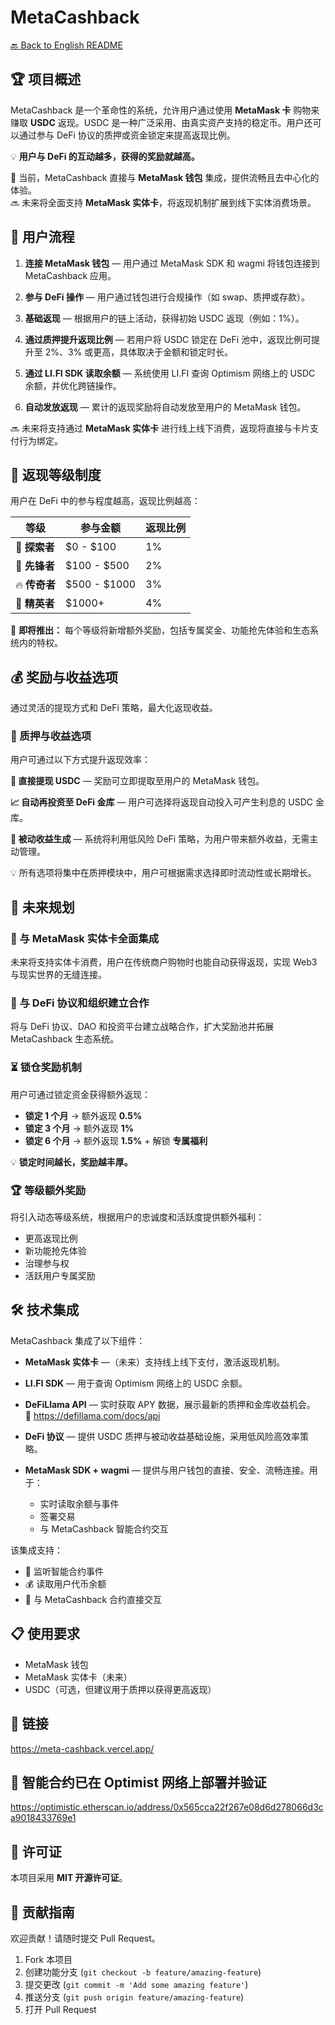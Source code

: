 # MetaCashback

[🔙 Back to English README](../README.md)

## 🏆 项目概述
MetaCashback 是一个革命性的系统，允许用户通过使用 **MetaMask 卡** 购物来赚取 **USDC** 返现。USDC 是一种广泛采用、由真实资产支持的稳定币。用户还可以通过参与 DeFi 协议的质押或资金锁定来提高返现比例。

💡 **用户与 DeFi 的互动越多，获得的奖励就越高。**

🔗 当前，MetaCashback 直接与 **MetaMask 钱包** 集成，提供流畅且去中心化的体验。  
🔜 未来将全面支持 **MetaMask 实体卡**，将返现机制扩展到线下实体消费场景。

## 🚀 用户流程

1. **连接 MetaMask 钱包** — 用户通过 MetaMask SDK 和 wagmi 将钱包连接到 MetaCashback 应用。

2. **参与 DeFi 操作** — 用户通过钱包进行合规操作（如 swap、质押或存款）。

3. **基础返现** — 根据用户的链上活动，获得初始 USDC 返现（例如：1%）。

4. **通过质押提升返现比例** — 若用户将 USDC 锁定在 DeFi 池中，返现比例可提升至 2%、3% 或更高，具体取决于金额和锁定时长。

5. **通过 LI.FI SDK 读取余额** — 系统使用 LI.FI 查询 Optimism 网络上的 USDC 余额，并优化跨链操作。

6. **自动发放返现** — 累计的返现奖励将自动发放至用户的 MetaMask 钱包。

🔜 未来将支持通过 **MetaMask 实体卡** 进行线上线下消费，返现将直接与卡片支付行为绑定。

## 🎯 返现等级制度

用户在 DeFi 中的参与程度越高，返现比例越高：

| 等级 | 参与金额 | 返现比例 |
|------|-----------|-----------|
| 🔰 **探索者** | $0 - $100 | 1% |
| 🚀 **先锋者** | $100 - $500 | 2% |
| 🔥 **传奇者** | $500 - $1000 | 3% |
| 👑 **精英者** | $1000+ | 4% |

🎁 **即将推出：** 每个等级将新增额外奖励，包括专属奖金、功能抢先体验和生态系统内的特权。

## 💰 奖励与收益选项

通过灵活的提现方式和 DeFi 策略，最大化返现收益。

### 🔄 质押与收益选项

用户可通过以下方式提升返现效率：

**💸 直接提现 USDC** — 奖励可立即提取至用户的 MetaMask 钱包。

**📈 自动再投资至 DeFi 金库** — 用户可选择将返现自动投入可产生利息的 USDC 金库。

**🛌 被动收益生成** — 系统将利用低风险 DeFi 策略，为用户带来额外收益，无需主动管理。

💡 所有选项将集中在质押模块中，用户可根据需求选择即时流动性或长期增长。

## 🔮 未来规划

### 🔗 与 MetaMask 实体卡全面集成
未来将支持实体卡消费，用户在传统商户购物时也能自动获得返现，实现 Web3 与现实世界的无缝连接。

### 🤝 与 DeFi 协议和组织建立合作
将与 DeFi 协议、DAO 和投资平台建立战略合作，扩大奖励池并拓展 MetaCashback 生态系统。

### ⏳ 锁仓奖励机制
用户可通过锁定资金获得额外返现：

- **锁定 1 个月** → 额外返现 **0.5%**  
- **锁定 3 个月** → 额外返现 **1%**  
- **锁定 6 个月** → 额外返现 **1.5%** + 解锁 **专属福利**

💡 **锁定时间越长，奖励越丰厚。**

### 🏆 等级额外奖励
将引入动态等级系统，根据用户的忠诚度和活跃度提供额外福利：

- 更高返现比例  
- 新功能抢先体验  
- 治理参与权  
- 活跃用户专属奖励

## 🛠️ 技术集成

MetaCashback 集成了以下组件：

- **MetaMask 实体卡** —（未来）支持线上线下支付，激活返现机制。

- **LI.FI SDK** — 用于查询 Optimism 网络上的 USDC 余额。

- **DeFiLlama API** — 实时获取 APY 数据，展示最新的质押和金库收益机会。  
  📎 https://defillama.com/docs/api

- **DeFi 协议** — 提供 USDC 质押与被动收益基础设施，采用低风险高效率策略。

- **MetaMask SDK + wagmi** — 提供与用户钱包的直接、安全、流畅连接。用于：
  - 实时读取余额与事件  
  - 签署交易  
  - 与 MetaCashback 智能合约交互

该集成支持：

- 📡 监听智能合约事件  
- 💰 读取用户代币余额  
- 🤝 与 MetaCashback 合约直接交互

## 📋 使用要求

- MetaMask 钱包  
- MetaMask 实体卡（未来）  
- USDC（可选，但建议用于质押以获得更高返现）

## 🔗 链接

https://meta-cashback.vercel.app/

## 📄 智能合约已在 Optimist 网络上部署并验证

https://optimistic.etherscan.io/address/0x565cca22f267e08d6d278066d3ca9018433769e1

## 📄 许可证

本项目采用 **MIT 开源许可证**。

## 👥 贡献指南

欢迎贡献！请随时提交 Pull Request。

1. Fork 本项目  
2. 创建功能分支 (`git checkout -b feature/amazing-feature`)  
3. 提交更改 (`git commit -m 'Add some amazing feature'`)  
4. 推送分支 (`git push origin feature/amazing-feature`)  
5. 打开 Pull Request